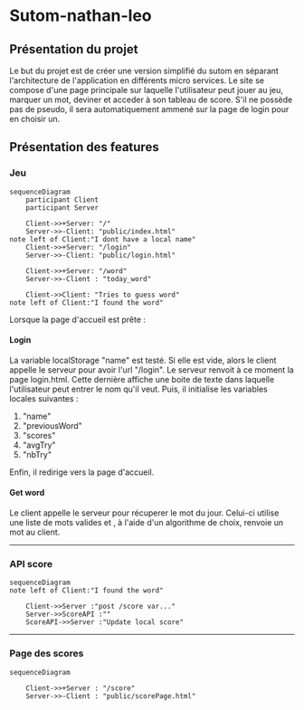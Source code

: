 # Sutom-nathan-leo

## Présentation du projet

Le but du projet est de créer une version simplifié du sutom en séparant l'architecture de l'application en différents micro services. Le site se compose d'une page principale sur laquelle l'utilisateur peut jouer au jeu, marquer un mot, deviner et acceder à son tableau de score. S'il ne possède pas de pseudo, il sera automatiquement ammené sur la page de login pour en choisir un.

## Présentation des features

### Jeu

```mermaid
sequenceDiagram
    participant Client
    participant Server

    Client->>+Server: "/"
    Server->>-Client: "public/index.html"
note left of Client:"I dont have a local name"
    Client->>+Server: "/login"
    Server->>-Client: "public/login.html"

    Client->>+Server: "/word"
    Server->>-Client : "today_word"

    Client->>Client: "Tries to guess word"
note left of Client:"I found the word"
```

Lorsque la page d'accueil est prête :

#### Login
La variable localStorage "name" est testé. Si elle est vide, alors le client appelle le serveur pour avoir l'url "/login". Le serveur renvoit à ce moment la page login.html. Cette dernière affiche une boite de texte dans laquelle l'utilisateur peut entrer le nom qu'il veut. Puis, il initialise les variables locales suivantes : 
1. "name"
2. "previousWord"
3. "scores"
4. "avgTry"
5. "nbTry"

Enfin, il redirige vers la page d'accueil.



 
#### Get word

Le client appelle le serveur pour récuperer le mot du jour. Celui-ci utilise une liste de mots valides et , à l'aide d'un algorithme de choix, renvoie un mot au client.

---
### API score

```mermaid
sequenceDiagram
note left of Client:"I found the word"
    
    Client->>Server :"post /score var..."
    Server->>ScoreAPI :""
    ScoreAPI->>Server :"Update local score"

```



---
### Page des scores

```mermaid
sequenceDiagram

    Client->>+Server : "/score"
    Server->>-Client : "public/scorePage.html"
```

